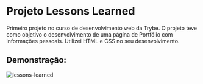 # Projeto Lessons Learned #

 Primeiro projeto no curso de desenvolvimento web da Trybe. O projeto teve como objetivo o desenvolvimento de uma página de Portfólio com informações pessoais. Utilizei HTML e CSS no seu desenvolvimento. 

## Demonstração: ##

![lessons-learned](https://user-images.githubusercontent.com/110852595/211606524-914421fc-4595-4a87-9940-9a4a8db13d80.png)

 
<!-- Olá, Tryber!
Esse é apenas um arquivo inicial para o README do seu projeto no qual você pode customizar e reutilizar todas as vezes que for executar o trybe-publisher.

Para deixá-lo com a sua cara, basta alterar o seguinte arquivo da sua máquina: ~/.student-repo-publisher/custom/_NEW_README.md

É essencial que você preencha esse documento por conta própria, ok?
Não deixe de usar nossas dicas de escrita de README de projetos, e deixe sua criatividade brilhar!
:warning: IMPORTANTE: você precisa deixar nítido:
- quais arquivos/pastas foram desenvolvidos por você; 
- quais arquivos/pastas foram desenvolvidos por outra pessoa estudante;
- quais arquivos/pastas foram desenvolvidos pela Trybe.
-->

